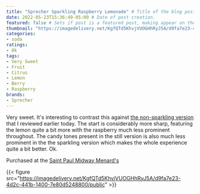 ```yaml
---
title: "Sprecher Sparkling Raspberry Lemonade" # Title of the blog post.
date: 2022-05-23T15:36:49-05:00 # Date of post creation.
featured: false # Sets if post is a featured post, making appear on the home page side bar.
thumbnail: "https://imagedelivery.net/KgfQTd5KhvjVUOGHhRyJ5A/d9fa7e23-4d2c-441b-1400-7e80d5248800/thumb"
categories:
- soda
ratings:
- Ok
tags:
- Very Sweet
- Fruit
- Citrus
- Lemon
- Berry
- Raspberry
brands:
- Sprecher
---
```


Very sweet. It's interesting to contrast this against [the non-sparkling version](review/sprecher-raspberry-lemonade) that I reviewed earlier today. The start is considerably more sharp, featuring the lemon quite a bit more with the raspberry much less prominent throughout. The candy tones present in the still version is also much less prominent in the the sparkling version which makes the whole experience quite a bit better. Ok.

Purchased at the [Saint Paul Midway Menard's](https://www.menards.com/main/storeDetails.html?store=3181)

{{< figure src="https://imagedelivery.net/KgfQTd5KhvjVUOGHhRyJ5A/d9fa7e23-4d2c-441b-1400-7e80d5248800/public" >}}
